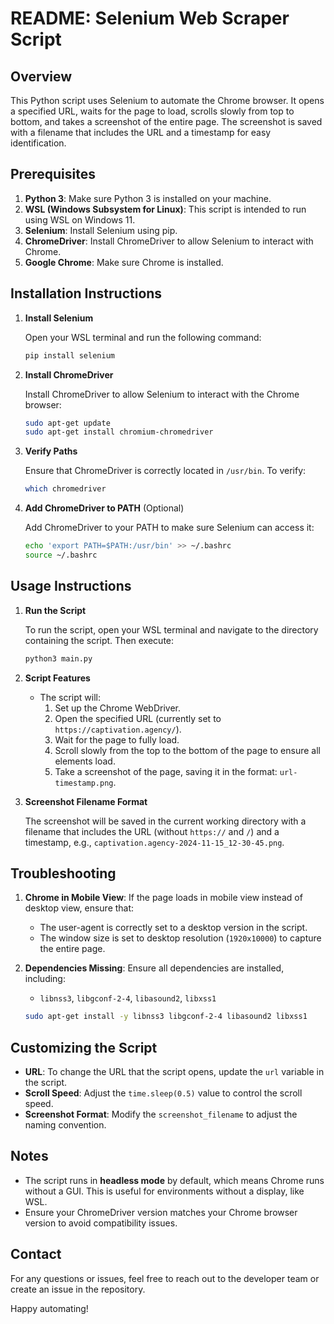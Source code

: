# README: Selenium Web Scraper Script

## Overview
This Python script uses Selenium to automate the Chrome browser. It opens a specified URL, waits for the page to load, scrolls slowly from top to bottom, and takes a screenshot of the entire page. The screenshot is saved with a filename that includes the URL and a timestamp for easy identification.

## Prerequisites

1. **Python 3**: Make sure Python 3 is installed on your machine.
2. **WSL (Windows Subsystem for Linux)**: This script is intended to run using WSL on Windows 11.
3. **Selenium**: Install Selenium using pip.
4. **ChromeDriver**: Install ChromeDriver to allow Selenium to interact with Chrome.
5. **Google Chrome**: Make sure Chrome is installed.

## Installation Instructions

1. **Install Selenium**

   Open your WSL terminal and run the following command:
   ```bash
   pip install selenium
   ```

2. **Install ChromeDriver**

   Install ChromeDriver to allow Selenium to interact with the Chrome browser:
   ```bash
   sudo apt-get update
   sudo apt-get install chromium-chromedriver
   ```

3. **Verify Paths**

   Ensure that ChromeDriver is correctly located in `/usr/bin`. To verify:
   ```bash
   which chromedriver
   ```

4. **Add ChromeDriver to PATH** (Optional)

   Add ChromeDriver to your PATH to make sure Selenium can access it:
   ```bash
   echo 'export PATH=$PATH:/usr/bin' >> ~/.bashrc
   source ~/.bashrc
   ```

## Usage Instructions

1. **Run the Script**

   To run the script, open your WSL terminal and navigate to the directory containing the script. Then execute:
   ```bash
   python3 main.py
   ```

2. **Script Features**

   - The script will:
     1. Set up the Chrome WebDriver.
     2. Open the specified URL (currently set to `https://captivation.agency/`).
     3. Wait for the page to fully load.
     4. Scroll slowly from the top to the bottom of the page to ensure all elements load.
     5. Take a screenshot of the page, saving it in the format: `url-timestamp.png`.

3. **Screenshot Filename Format**

   The screenshot will be saved in the current working directory with a filename that includes the URL (without `https://` and `/`) and a timestamp, e.g., `captivation.agency-2024-11-15_12-30-45.png`.

## Troubleshooting

1. **Chrome in Mobile View**: If the page loads in mobile view instead of desktop view, ensure that:
   - The user-agent is correctly set to a desktop version in the script.
   - The window size is set to desktop resolution (`1920x10000`) to capture the entire page.

2. **Dependencies Missing**: Ensure all dependencies are installed, including:
   - `libnss3`, `libgconf-2-4`, `libasound2`, `libxss1`
   ```bash
   sudo apt-get install -y libnss3 libgconf-2-4 libasound2 libxss1
   ```

## Customizing the Script

- **URL**: To change the URL that the script opens, update the `url` variable in the script.
- **Scroll Speed**: Adjust the `time.sleep(0.5)` value to control the scroll speed.
- **Screenshot Format**: Modify the `screenshot_filename` to adjust the naming convention.

## Notes

- The script runs in **headless mode** by default, which means Chrome runs without a GUI. This is useful for environments without a display, like WSL.
- Ensure your ChromeDriver version matches your Chrome browser version to avoid compatibility issues.

## Contact
For any questions or issues, feel free to reach out to the developer team or create an issue in the repository.

Happy automating!

